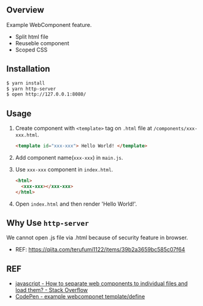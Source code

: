 ## Overview

Example WebComponent feature.

- Split html file
- Reuseble component
- Scoped CSS

## Installation

```zsh
$ yarn install
$ yarn http-server
$ open http://127.0.0.1:8080/
```

## Usage

1. Create component with `<template>` tag on `.html` file at `/components/xxx-xxx.html`.

   ```html
   <template id="xxx-xxx"> Hello World! </template>
   ```

2. Add component name(`xxx-xxx`) in `main.js`.
3. Use `xxx-xxx` component in `index.html`.

   ```html
   <html>
     <xxx-xxx></xxx-xxx>
   </html>
   ```

4. Open `index.html` and then render 'Hello World!'.

## Why Use `http-server`

We cannot open .js file via .html because of security feature in browser.

- REF: https://qiita.com/terufumi1122/items/39b2a3659bc585c07f64

## REF

- [javascript - How to separate web components to individual files and load them? - Stack Overflow](https://stackoverflow.com/a/55081177/8842333)
- [CodePen - example webcomponet template/define](https://codepen.io/snamiki1212/pen/rNMEjrm?editors=1010)
